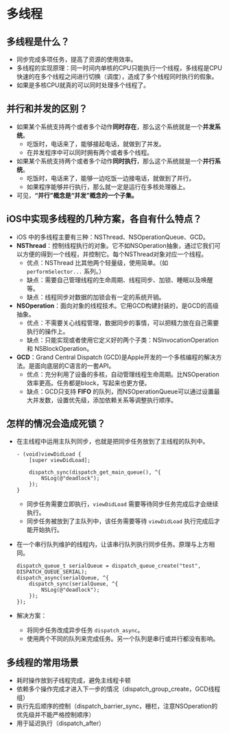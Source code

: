 # 多线程

## 多线程是什么？
- 同步完成多项任务，提高了资源的使用效率。
- 多线程的实现原理：同一时间内单核的CPU只能执行一个线程，多线程是CPU快速的在多个线程之间进行切换（调度），造成了多个线程同时执行的假象。
- 如果是多核CPU就真的可以同时处理多个线程了。

## 并行和并发的区别？
- 如果某个系统支持两个或者多个动作**同时存在**，那么这个系统就是一个**并发系统**。
	- 吃饭时，电话来了，能够接起电话，就做到了并发。
	- 在并发程序中可以同时拥有两个或者多个线程。
- 如果某个系统支持两个或者多个动作**同时执行**，那么这个系统就是一个**并行系统**。
	- 吃饭时，电话来了，能够一边吃饭一边接电话，就做到了并行。
	- 如果程序能够并行执行，那么就一定是运行在多核处理器上。
- 可见，**“并行”概念是“并发”概念的一个子集。**

## iOS中实现多线程的几种方案，各自有什么特点？
- iOS 中的多线程主要有三种：NSThread、NSOperationQueue、GCD。
- **NSThread**：控制线程执行的对象。它不如NSOperation抽象，通过它我们可以方便的得到一个线程，并控制它。每个NSThread对象对应一个线程。
	- 优点：NSThread 比其他两个轻量级，使用简单。（如 `performSelector...` 系列。）
	- 缺点：需要自己管理线程的生命周期、线程同步、加锁、睡眠以及唤醒等。
	- 缺点：线程同步对数据的加锁会有一定的系统开销。
- **NSOperation**：面向对象的线程技术。它用GCD构建封装的，是GCD的高级抽象。
	- 优点：不需要关心线程管理，数据同步的事情，可以把精力放在自己需要执行的操作上。
	- 缺点：只能实现或者使用它定义好的两个子类：NSInvocationOperation 和 NSBlockOperation。
- **GCD**：Grand Central Dispatch (GCD)是Apple开发的一个多核编程的解决方法。是面向底层的C语言的一套API。
	- 优点：充分利用了设备的多核，自动管理线程生命周期。比NSOperation效率更高。任务都是block，写起来也更方便。
	- 缺点：GCD只支持 **FIFO** 的队列，而NSOperationQueue可以通过设置最大并发数，设置优先级，添加依赖关系等调整执行顺序。

## 怎样的情况会造成死锁？

- 在主线程中运用主队列同步，也就是把同步任务放到了主线程的队列中。

	```
	- (void)viewDidLoad {
    	[super viewDidLoad];

    	dispatch_sync(dispatch_get_main_queue(), ^{
        	NSLog(@"deadlock");
    	});
   }
	``` 
	- 同步任务需要立即执行，`viewDidLoad` 需要等待同步任务完成后才会继续执行。
	- 同步任务被放到了主队列中，该任务需要等待 `viewDidLoad` 执行完成后才能开始执行。
- 在一个串行队列维护的线程内，让该串行队列执行同步任务。原理与上方相同。

	```
	dispatch_queue_t serialQueue = dispatch_queue_create("test", DISPATCH_QUEUE_SERIAL);
	dispatch_async(serialQueue, ^{
        dispatch_sync(serialQueue, ^{
            NSLog(@"deadlock");
        });
    });
    ```
- 解决方案：
	- 将同步任务改成异步任务 `dispatch_async`。
	- 使用两个不同的队列来完成任务。另一个队列是串行或并行都没有影响。

## 多线程的常用场景

- 耗时操作放到子线程完成，避免主线程卡顿
- 依赖多个操作完成才进入下一步的情况（dispatch_group_create，GCD线程组）
- 执行先后顺序的控制（dispatch_barrier_sync，栅栏，注意NSOperation的优先级并不能严格控制顺序）
- 用于延迟执行（dispatch_after）
